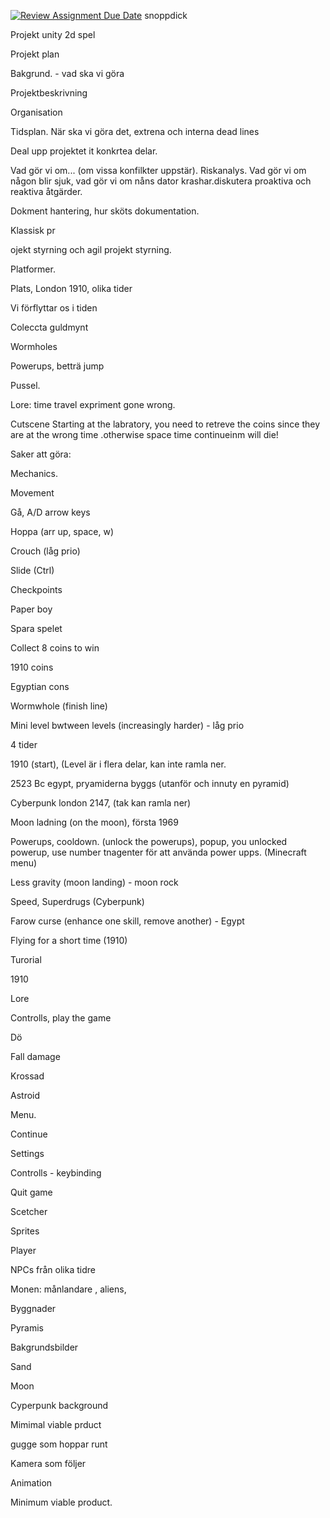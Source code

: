 [![Review Assignment Due Date](https://classroom.github.com/assets/deadline-readme-button-24ddc0f5d75046c5622901739e7c5dd533143b0c8e959d652212380cedb1ea36.svg)](https://classroom.github.com/a/W0KNhDMh)
snoppdick

Projekt unity 2d spel 

Projekt plan  

Bakgrund. - vad ska vi göra 

Projektbeskrivning 

Organisation 

Tidsplan. När ska vi göra det, extrena och interna dead lines 

Deal upp projektet it konkrtea delar. 

 

Vad gör vi om... (om vissa konfilkter uppstär). Riskanalys. Vad gör vi om någon blir sjuk, vad gör vi om nåns dator krashar.diskutera proaktiva och reaktiva åtgärder. 

 

Dokment hantering, hur sköts dokumentation. 

 

Klassisk pr 

ojekt styrning och agil projekt styrning. 

 

 

 

 

 

 

 

 

 

 

 

 

 

 

 

 

 

 

Platformer. 

Plats, London 1910, olika tider 

Vi förflyttar os i tiden 

Coleccta guldmynt 

Wormholes 

Powerups, betträ jump 

Pussel. 

 

 

Lore: time travel expriment gone wrong.  

Cutscene Starting at the labratory, you need to retreve the  coins since  they are at the wrong time .otherwise space time continueinm   will die! 

 

 

Saker att göra: 

Mechanics. 

Movement 

Gå, A/D arrow keys 

Hoppa (arr up, space, w) 

Crouch (låg prio) 

Slide (Ctrl) 

Checkpoints 

Paper boy 

Spara spelet 

Collect 8 coins to win 

1910 coins 

Egyptian cons	 

Wormwhole (finish line) 

Mini level bwtween levels (increasingly harder) - låg prio 

4 tider  

1910 (start),  (Level är i flera delar, kan inte ramla ner. 

2523 Bc egypt, pryamiderna byggs (utanför och innuty en pyramid) 

Cyberpunk london 2147, (tak kan ramla ner) 

Moon ladning (on the moon), första 1969 

Powerups, cooldown. (unlock the powerups), popup, you unlocked powerup, use  number tnagenter för att använda power upps. (Minecraft menu) 

Less gravity (moon landing) - moon rock 

Speed, Superdrugs (Cyberpunk) 

Farow curse (enhance one skill, remove another) - Egypt 

Flying for a short time (1910) 

Turorial 

1910 

Lore 

Controlls, play the game	 

Dö 

Fall damage 

Krossad  

Astroid 

 

Menu. 

Continue 

Settings 

Controlls - keybinding 

Quit game 

Scetcher 

Sprites 

Player 

NPCs från olika tidre 

Monen: månlandare , aliens,  

 

Byggnader 

Pyramis 

Bakgrundsbilder 

Sand 

Moon 

Cyperpunk background 

Mimimal viable prduct 

gugge som hoppar runt 

Kamera som följer 

 

Animation 

 

 

Minimum viable product. 

 
